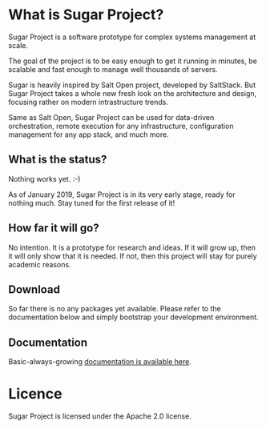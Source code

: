 # What is Sugar Project?

Sugar Project is a software prototype for complex systems management at scale.

The goal of the project is to be easy enough to get it running in minutes,
be scalable and fast enough to manage well thousands of servers.

Sugar is heavily inspired by Salt Open project, developed by SaltStack.
But Sugar Project takes a whole new fresh look on the architecture and
design, focusing rather on modern intrastructure trends.

Same as Salt Open, Sugar Project can be used for data-driven orchestration,
remote execution for any infrastructure, configuration management for any
app stack, and much more.

## What is the status?

Nothing works yet. :-)

As of January 2019, Sugar Project is in its very early stage, ready for
nothing much. Stay tuned for the first release of it!

## How far it will go?

No intention. It is a prototype for research and ideas. If it will grow
up, then it will only show that it is needed. If not, then this project
will stay for purely academic reasons.

## Download

So far there is no any packages yet available. Please refer to the
documentation below and simply bootstrap your development environment.

## Documentation

Basic-always-growing [documentation is available here](http://www.sugarsack.org/docs/).

# Licence

Sugar Project is licensed under the Apache 2.0 license.

